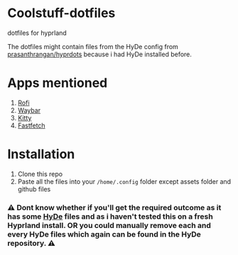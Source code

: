 # Coolstuff-dotfiles
dotfiles for hyprland

The dotfiles might contain files from the HyDe config from [prasanthrangan/hyprdots](https://github.com/prasanthrangan/hyprdots) because i had HyDe installed before.

# Apps mentioned
1. [Rofi](https://github.com/davatorium/rofi)
2. [Waybar](https://github.com/Alexays/Waybar)
3. [Kitty](https://github.com/kovidgoyal/kitty)
4. [Fastfetch](https://github.com/fastfetch-cli/fastfetch)

# Installation
1. Clone this repo
2. Paste all the files into your `/home/.config` folder except assets folder and github files

### ⚠ Dont know whether if you'll get the required outcome as it has some [HyDe](https://github.com/prasanthrangan/hyprdots) files and as i haven't tested this on a fresh Hyprland install. OR you could manually remove each and every HyDe files which again can be found in the HyDe repository. ⚠
